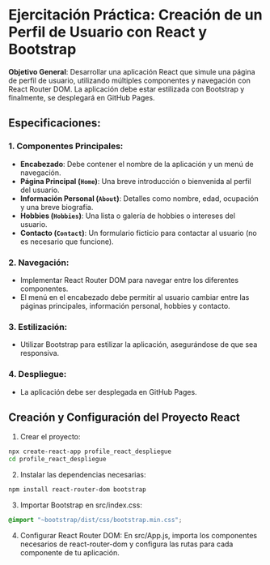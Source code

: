 # Ejercitación Práctica: Creación de un Perfil de Usuario con React y Bootstrap

**Objetivo General**: 
Desarrollar una aplicación React que simule una página de perfil de usuario, utilizando múltiples componentes y navegación con React Router DOM. La aplicación debe estar estilizada con Bootstrap y finalmente, se desplegará en GitHub Pages.

## Especificaciones:

### 1. Componentes Principales:
   - **Encabezado**: Debe contener el nombre de la aplicación y un menú de navegación.
   - **Página Principal (`Home`)**: Una breve introducción o bienvenida al perfil del usuario.
   - **Información Personal (`About`)**: Detalles como nombre, edad, ocupación y una breve biografía.
   - **Hobbies (`Hobbies`)**: Una lista o galería de hobbies o intereses del usuario.
   - **Contacto (`Contact`)**: Un formulario ficticio para contactar al usuario (no es necesario que funcione).

### 2. Navegación:
   - Implementar React Router DOM para navegar entre los diferentes componentes.
   - El menú en el encabezado debe permitir al usuario cambiar entre las páginas principales, información personal, hobbies y contacto.

### 3. Estilización:
   - Utilizar Bootstrap para estilizar la aplicación, asegurándose de que sea responsiva.

### 4. Despliegue:
   - La aplicación debe ser desplegada en GitHub Pages.

## Creación y Configuración del Proyecto React
1. Crear el proyecto:
```bash
npx create-react-app profile_react_despliegue
cd profile_react_despliegue
```

2. Instalar las dependencias necesarias:
```bash
npm install react-router-dom bootstrap
```

3. Importar Bootstrap en src/index.css:
```css
@import "~bootstrap/dist/css/bootstrap.min.css";
```

4. Configurar React Router DOM:
En src/App.js, importa los componentes necesarios de react-router-dom y configura las rutas para cada componente de tu aplicación.